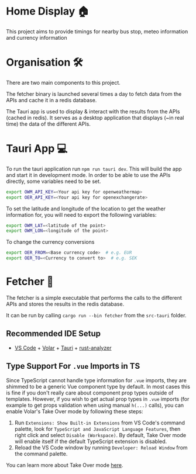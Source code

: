 # Home Display 🏠

This project aims to provide timings for nearby bus stop, meteo information and currency information

# Organisation 🛠️
There are two main components to this project.

The fetcher binary is launched several times a day to fetch data from the APIs and cache it in a redis database.

The Tauri app is used to display & interact with the results from the APIs (cached in redis). It serves as a desktop application that displays (~in real time)
the data of the different APIs.

# Tauri App 💻
To run the tauri application run `npm run tauri dev`. This will build the app and start it in development mode.
In order to be able to use the APIs directly, some variables need to be set.
```bash
export OWM_API_KEY=<Your api key for openweathermap>
export OER_API_KEY=<Your api key for openexchangerate>
```

To set the latitude and longitude of the location to get the weather information for, you will need to export the following variables:
```bash
export OWM_LAT=<latitude of the point>
export OWM_LON=<longitude of the point>
```

To change the currency conversions
```bash
export OER_FROM=<Base currency code>  # e.g. EUR
export OER_TO=<Currency to convert to>  # e.g. SEK
```

# Fetcher 🎯
The fetcher is a simple executable that performs the calls to the different APIs and stores the results in the redis database.

It can be run by calling `cargo run --bin fetcher` from the `src-tauri` folder.

## Recommended IDE Setup

- [VS Code](https://code.visualstudio.com/) + [Volar](https://marketplace.visualstudio.com/items?itemName=Vue.volar) + [Tauri](https://marketplace.visualstudio.com/items?itemName=tauri-apps.tauri-vscode) + [rust-analyzer](https://marketplace.visualstudio.com/items?itemName=rust-lang.rust-analyzer)

## Type Support For `.vue` Imports in TS

Since TypeScript cannot handle type information for `.vue` imports, they are shimmed to be a generic Vue component type by default. In most cases this is fine if you don't really care about component prop types outside of templates. However, if you wish to get actual prop types in `.vue` imports (for example to get props validation when using manual `h(...)` calls), you can enable Volar's Take Over mode by following these steps:

1. Run `Extensions: Show Built-in Extensions` from VS Code's command palette, look for `TypeScript and JavaScript Language Features`, then right click and select `Disable (Workspace)`. By default, Take Over mode will enable itself if the default TypeScript extension is disabled.
2. Reload the VS Code window by running `Developer: Reload Window` from the command palette.

You can learn more about Take Over mode [here](https://github.com/johnsoncodehk/volar/discussions/471).
